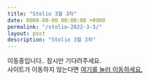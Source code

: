 ```yaml
---
title: "Stolio 3월 3차"
date: 0000-00-00 00:00:00 +0900
permalink: "/stolio-2022-3-3/"
layout: post
description: "Stolio 3월 3차"
---
```


이동중입니다.. 잠시만 기다려주세요.  
사이트가 이동하지 않는다면 <a href="https://shapelayer.notion.site/3-3c6a581473b24d53bce65f765ecec097">여기를 눌러 이동하세요.</a>  

<script type="text/javascript">
window.location.href = 'https://shapelayer.notion.site/3-3c6a581473b24d53bce65f765ecec097';
</script>